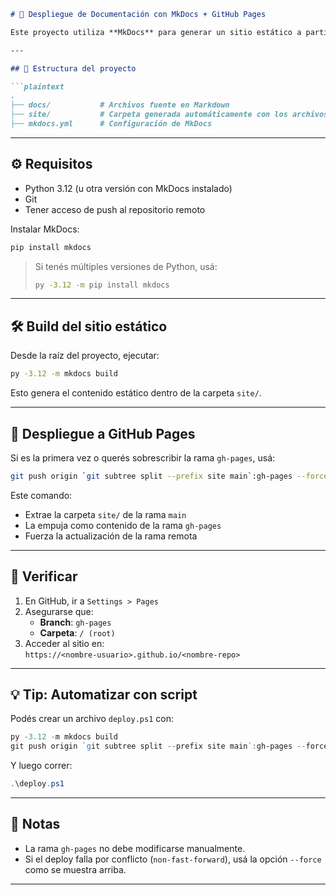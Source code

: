 ```markdown
# 🚀 Despliegue de Documentación con MkDocs + GitHub Pages

Este proyecto utiliza **MkDocs** para generar un sitio estático a partir de archivos Markdown, y **GitHub Pages** para publicar el contenido en la rama `gh-pages`.

---

## 📁 Estructura del proyecto

```plaintext
.
├── docs/           # Archivos fuente en Markdown
├── site/           # Carpeta generada automáticamente con los archivos estáticos
├── mkdocs.yml      # Configuración de MkDocs
```

---

## ⚙️ Requisitos

- Python 3.12 (u otra versión con MkDocs instalado)
- Git
- Tener acceso de push al repositorio remoto

Instalar MkDocs:

```bash
pip install mkdocs
```

> Si tenés múltiples versiones de Python, usá:
>
> ```bash
> py -3.12 -m pip install mkdocs
> ```

---

## 🛠️ Build del sitio estático

Desde la raíz del proyecto, ejecutar:

```bash
py -3.12 -m mkdocs build
```

Esto genera el contenido estático dentro de la carpeta `site/`.

---

## 🚀 Despliegue a GitHub Pages

Si es la primera vez o querés sobrescribir la rama `gh-pages`, usá:

```bash
git push origin `git subtree split --prefix site main`:gh-pages --force
```

Este comando:

- Extrae la carpeta `site/` de la rama `main`
- La empuja como contenido de la rama `gh-pages`
- Fuerza la actualización de la rama remota

---

## 🧪 Verificar

1. En GitHub, ir a `Settings > Pages`
2. Asegurarse que:
   - **Branch**: `gh-pages`
   - **Carpeta**: `/ (root)`
3. Acceder al sitio en:  
   `https://<nombre-usuario>.github.io/<nombre-repo>`

---

## 💡 Tip: Automatizar con script

Podés crear un archivo `deploy.ps1` con:

```powershell
py -3.12 -m mkdocs build
git push origin `git subtree split --prefix site main`:gh-pages --force
```

Y luego correr:

```powershell
.\deploy.ps1
```

---

## 🧹 Notas

- La rama `gh-pages` no debe modificarse manualmente.
- Si el deploy falla por conflicto (`non-fast-forward`), usá la opción `--force` como se muestra arriba.

---
```
